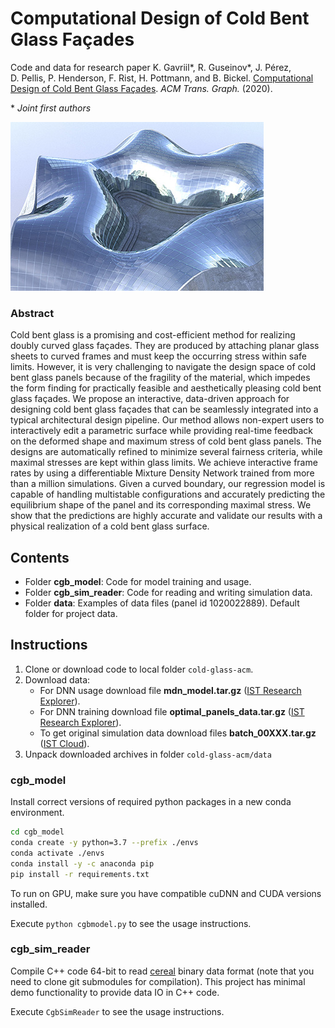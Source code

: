 # Computational Design of Cold Bent Glass Façades

Code and data for research paper K. Gavriil\*, R. Guseinov\*, J. Pérez, D. Pellis, P. Henderson, F. Rist, H. Pottmann, and B. Bickel. [Computational Design of Cold Bent Glass Façades](http://visualcomputing.ist.ac.at/publications/2020/CDoCBGF/). *ACM Trans. Graph.* (2020).

\* _Joint first authors_

![Thumb](/meta/thumb.jpg)

### Abstract

Cold bent glass is a promising and cost-efficient method for realizing doubly curved glass façades. They are produced by attaching planar glass sheets to curved frames and must keep the occurring stress within safe limits. However, it is very challenging to navigate the design space of cold bent glass panels because of the fragility of the material, which impedes the form finding for practically feasible and aesthetically pleasing cold bent glass façades. We propose an interactive, data-driven approach for designing cold bent glass façades that can be seamlessly integrated into a typical architectural design pipeline. Our method allows non-expert users to interactively edit a parametric surface while providing real-time feedback on the deformed shape and maximum stress of cold bent glass panels. The designs are automatically refined to minimize several fairness criteria, while maximal stresses are kept within glass limits. We achieve interactive frame rates by using a differentiable Mixture Density Network trained from more than a million simulations. Given a curved boundary, our regression model is capable of handling multistable configurations and accurately predicting the equilibrium shape of the panel and its corresponding maximal stress. We show that the predictions are highly accurate and validate our results with a physical realization of a cold bent glass surface.

## Contents

* Folder **cgb_model**: Code for model training and usage.
* Folder **cgb_sim_reader**: Code for reading and writing simulation data.
* Folder **data**: Examples of data files (panel id 1020022889). Default folder for project data.

## Instructions

1. Clone or download code to local folder ``cold-glass-acm``.
1. Download data:
   * For DNN usage download file **mdn_model.tar.gz** ([IST Research Explorer](https://research-explorer.app.ist.ac.at/record/8761)).
   * For DNN training download file **optimal_panels_data.tar.gz** ([IST Research Explorer](https://research-explorer.app.ist.ac.at/record/8761)).
   * To get original simulation data download files **batch_00XXX.tar.gz** ([IST Cloud](https://seafile.ist.ac.at/published/cold-glass-acm/home.md)).
1. Unpack downloaded archives in folder ``cold-glass-acm/data``

### cgb_model

Install correct versions of required python packages in a new conda environment.
```bash
cd cgb_model
conda create -y python=3.7 --prefix ./envs
conda activate ./envs
conda install -y -c anaconda pip
pip install -r requirements.txt
```
To run on GPU, make sure you have compatible cuDNN and CUDA versions installed.

Execute ``python cgbmodel.py`` to see the usage instructions.

### cgb_sim_reader

Compile C++ code 64-bit to read [cereal](https://uscilab.github.io/cereal/) binary data format (note that you need to clone git submodules for compilation). This project has minimal demo functionality to provide data IO in C++ code.

Execute ``CgbSimReader`` to see the usage instructions.
